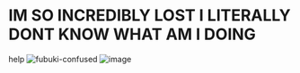 # IM SO INCREDIBLY LOST I LITERALLY DONT KNOW WHAT AM I DOING
help
![fubuki-confused](https://github.com/Gatetor/ProgrammingPainPeko-PPP-/assets/145559057/92eca198-582c-4b84-8342-794ce09118ab)
![image](https://github.com/Gatetor/ProgrammingPainPeko-PPP-/assets/145559057/129076ea-e778-40de-86a3-1fa633956e81)

